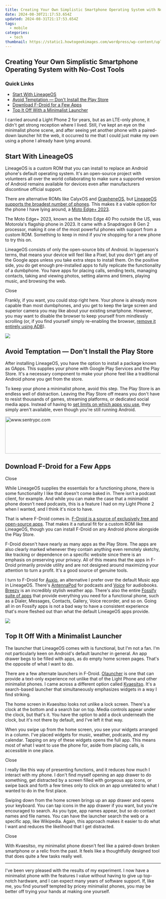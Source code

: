 ```yaml
---
title: Creating Your Own Simplistic Smartphone Operating System with No-Cost Tools
date: 2024-08-30T21:17:53.654Z
updated: 2024-08-31T21:17:53.654Z
tags:
  - mobile
categories:
  - tech
thumbnail: https://static1.howtogeekimages.com/wordpress/wp-content/uploads/2024/07/a-phone-with-a-minimalist-display.jpg
---
```


## Creating Your Own Simplistic Smartphone Operating System with No-Cost Tools

### Quick Links

* [Start With LineageOS](https://fox-cloud.techidaily.com/in-search-of-perfection-the-top-10-live-streamers/)
* [Avoid Temptation — Don't Install the Play Store](https://tech-haven.techidaily.com/enhancing-your-love-quest-the-role-of-chatgpt-in-elevating-your-romantic-endeavors/)
* [Download F-Droid for a Few Apps](https://fox-cloud.techidaily.com/2024-approved-instantaneous-access-to-high-quality-passport-selfies-free-desktopweb-tool/)
* [Top It Off With a Minimalist Launcher](https://extra-lessons.techidaily.com/uninterrupted-cinematic-videos-smartphones-best-feature-optimal-stability/)

 I carried around a Light Phone 2 for years, but as an LTE-only phone, it didn't get strong reception where I lived. Still, I've kept an eye on the minimalist phone scene, and after seeing yet another phone with a paired-down launcher hit the web, it occurred to me that I could just make my own using a phone I already have lying around.

##  Start With LineageOS

 LineageOS is a custom ROM that you can install to replace an Android phone's default operating system. It's an open-source project with volunteers all over the world collaborating to make sure a supported version of Android remains available for devices even after manufacturers discontinue official support.

 There are alternative ROMs like CalyxOS and [GrapheneOS](https://extra-lessons.techidaily.com/new-achieving-muted-audibility-with-effortless-fading-in-lumafusion/), but [LineageOS supports the broadest number of phones](https://howto.techidaily.com/bricked-your-motorola-razr-40-ultra-heres-a-full-solution-drfone-by-drfone-fix-android-problems-fix-android-problems/). This makes it a viable option for the phone I have lying around, a [Moto Edge+ 2023](https://www.amazon.com/Motorola-Unlocked-MPCamera-Intersteller-161-16x74x8-59/dp/B0C2W7YYHM/?tag=hotoge-20&ascsubtag=UUhtgUeUpU2004252&asc%5Frefurl=https%3A%2F%2Fwww.howtogeek.com%2Fhow-i-made-a-minimalist-dumb-phone-with-free-software%2F&asc%5Fcampaign=Evergreen).

 The Moto Edge+ 2023, known as the Moto Edge 40 Pro outside the US, was Motorola's flagship phone in 2023\. It came with a Snapdragon 8 Gen 2 processor, making it one of the most powerful phones with support from a custom ROM. Something to keep in mind if you're shopping for a new phone to try this on.

 LineageOS consists of only the open-source bits of Android. In layperson's terms, that means your device will feel like a Pixel, but you don't get any of the Google apps unless you take extra steps to install them. On the positive side, you do get enough pre-installed apps to fully replicate the functionality of a dumbphone. You have apps for placing calls, sending texts, managing contacts, taking and viewing photos, setting alarms and timers, playing music, and browsing the web.

Close 

 Frankly, if you want, you could stop right here. Your phone is already more capable than most dumbphones, and you get to keep the large screen and superior camera you may like about your existing smartphone. However, you may want to disable the browser to keep yourself from mindlessly scrolling (or, if you find yourself simply re-enabling the browser, [remove it entirely using ADB](https://techtrends.techidaily.com/how-to-successfully-obtain-a-refund-for-your-purchased-games-on-steam/)). 

<!-- affiliate ads begin -->
<a href="https://store.nero.com/order/checkout.php?PRODS=42296740&QTY=1&AFFILIATE=108875&CART=1"><img src="https://www.nero.com/nero-com-wAssets/img/banners/2023/biu/Nero_BackItUp_Screen_2.webp" border="0"></a>
<!-- affiliate ads end -->
##  Avoid Temptation — Don't Install the Play Store

 After installing LineageOS, you have the option to install a package known as GApps. This supplies your phone with Google Play Services and the Play Store. It's a necessary component to make your phone feel like a traditional Android phone you get from the store.

 To keep your phone a minimalist phone, avoid this step. The Play Store is an endless well of distraction. Leaving the Play Store off means you don't have to resist thousands of games, streaming platforms, or dedicated social media apps. Instead of having to [set limits on which apps you use](https://eaxpv-info.techidaily.com/updated-how-to-increase-youtube-traffic-by-a-million-safely-done-for-2024/), they simply aren't available, even though you're still running Android.

<!-- affiliate ads begin -->
<a href="https://sentrypc.7eer.net/c/5597632/398457/3022" target="_top" id="398457"><img src="//a.impactradius-go.com/display-ad/3022-398457" border="0" alt="www.sentrypc.com" width="980" height="120"/></a><img height="0" width="0" src="https://sentrypc.7eer.net/i/5597632/398457/3022" style="position:absolute;visibility:hidden;" border="0" />
<!-- affiliate ads end -->
##  Download F-Droid for a Few Apps

Close 

 While LineageOS supplies the essentials for a functioning phone, there is some functionality I like that doesn't come baked in. There isn't a podcast client, for example. And while you can make the case that a minimalist phone doesn't need podcasts, this is a feature I had on my Light Phone 2 when I wanted, and I think it's nice to have.

 That is where F-Droid comes in. [F-Droid is a source of exclusively free and open-source apps](https://desktop-recording.techidaily.com/new-2024-approved-lenovo-laptop-screen-logging-made-easy/). That makes it a natural fit for a custom ROM like LineageOS, though you can install F-Droid on any Android phone alongside the Play Store.

 F-Droid doesn't have nearly as many apps as the Play Store. The apps are also clearly marked whenever they contain anything even remotely sketchy, like tracking or dependence on a specific website since there is an emphasis on preserving your privacy. All of this means that the apps in F-Droid primarily provide utility and are not designed around maximizing your attention to turn a profit. It's a good source of genuine tools.

 I turn to F-Droid for [Auxio](https://f-droid.org/en/packages/org.oxycblt.auxio/), an alternative I prefer over the default Music app in LineageOS. There's [AntennaPod](https://f-droid.org/en/packages/de.danoeh.antennapod/) for podcasts and [Voice](https://f-droid.org/en/packages/de.ph1b.audiobook/) for audiobooks. [Breezy](https://f-droid.org/en/packages/org.breezyweather/) is an incredibly stylish weather app. There's also the entire [Fossify suite of apps](https://search.f-droid.org/?q=fossify&lang=en) that provide everything you need for a functional phone, such as a Dialer, Messages, Contacts, Gallery, Voice recorder, and so on. Going all in on Fossify apps is not a bad way to have a consistent experience that's more fleshed out than what the default LineageOS apps provide.

<!-- affiliate ads begin -->
<a href="https://shop.manycam.com/order/checkout.php?PRODS=17729331&QTY=1&AFFILIATE=108875&CART=1"><img src="https://secure.avangate.com/images/merchant/8230bea7d54bcdf99cdfe85cb07313d5/mcaffbanner600x500.png" border="0"></a>
<!-- affiliate ads end -->
##  Top It Off With a Minimalist Launcher

 The launcher that LineageOS comes with is functional, but I'm not a fan. I'm not particularly keen on Android's default launcher in general. An app drawer begs to be filled with apps, as do empty home screen pages. That's the opposite of what I want to do.

 There are a few alternate launchers in F-Droid. [Olauncher](https://f-droid.org/packages/app.olauncher/) is one that can provide a text-only experience not unlike that of the Light Phone and other minimalist phones. I came across a different option called [Kvaesitso](https://f-droid.org/en/packages/de.mm20.launcher2.release/). It's a search-based launcher that simultaneously emphasizes widgets in a way I find striking.

 The home screen in Kvaesitso looks not unlike a lock screen. There's a clock at the bottom and a search bar on top. Media controls appear under the clock, but that's it. You have the option to add a dock underneath the clock, but it's not there by default, and I've left it that way.

 When you swipe up from the home screen, you see your widgets arranged in a column. I've placed widgets for music, weather, podcasts, and my calendar. Tapping on any of these widgets opens the full app. This means most of what I want to use the phone for, aside from placing calls, is accessible in one place.

Close 

 I really like this way of presenting functions, and it reduces how much I interact with my phone. I don't find myself opening an app drawer to do something, get distracted by a screen filled with gorgeous app icons, or swipe back and forth a few times only to click on an app unrelated to what I wanted to do in the first place.

 Swiping down from the home screen brings up an app drawer and opens your keyboard. You can tap icons in the app drawer if you want, but you're encouraged to search. As you type, app names appear, but so do contact names and file names. You can have the launcher search the web or a specific app, like Wikipedia. Again, this approach makes it easier to do what I want and reduces the likelihood that I get distracted.

Close 

 With Kvaesitso, my minimalist phone doesn't feel like a paired-down broken smartphone or a relic from the past. It feels like a thoughtfully designed tool that does quite a few tasks really well.

---

 I've been very pleased with the results of my experiment. I now have a minimalist phone with the features I value without having to give up top-notch hardware, and I can expect many years of software support. If, like me, you find yourself tempted by pricey minimalist phones, you may be better off trying your hands at making one yourself.

<ins class="adsbygoogle"
     style="display:block"
     data-ad-format="autorelaxed"
     data-ad-client="ca-pub-7571918770474297"
     data-ad-slot="1223367746"></ins>



<ins class="adsbygoogle"
     style="display:block"
     data-ad-client="ca-pub-7571918770474297"
     data-ad-slot="8358498916"
     data-ad-format="auto"
     data-full-width-responsive="true"></ins>


